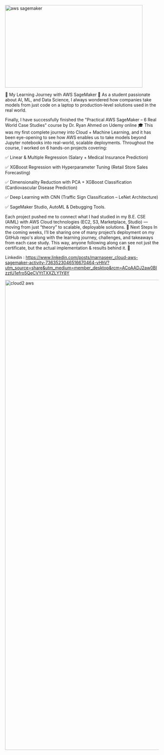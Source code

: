 <img width="450" height="270" alt="aws sagemaker" src="https://github.com/user-attachments/assets/3b988972-32c5-44f7-b423-57031608b868" />


🌟 My Learning Journey with AWS SageMaker 🌟
As a student passionate about AI, ML, and Data Science, I always wondered how companies take models from just code on a laptop to production-level solutions used in the real world.

Finally, I have successfully finished the "Practical AWS SageMaker – 6 Real World Case Studies" course by Dr. Ryan Ahmed on Udemy online 🎓
This was my first complete journey into Cloud + Machine Learning, and it has been eye-opening to see how AWS enables us to take models beyond Jupyter notebooks into real-world, scalable deployments.
Throughout the course, I worked on 6 hands-on projects covering:

 ✅ Linear & Multiple Regression (Salary + Medical Insurance Prediction)
 
 ✅ XGBoost Regression with Hyperparameter Tuning (Retail Store Sales Forecasting)
 
 ✅ Dimensionality Reduction with PCA + XGBoost Classification (Cardiovascular Disease Prediction)
 
 ✅ Deep Learning with CNN (Traffic Sign Classification – LeNet Architecture)
 
 ✅ SageMaker Studio, AutoML & Debugging Tools.
 

Each project pushed me to connect what I had studied in my B.E. CSE (AIML) with AWS Cloud technologies (EC2, S3, Marketplace, Studio) — moving from just “theory” to scalable, deployable solutions.
📂 Next Steps
 In the coming weeks, I’ll be sharing one of many project’s deployment on my GitHub repo's  along with the learning journey, challenges, and takeaways from each case study.
This way, anyone following along can see not just the certificate, but the actual implementation & results behind it. 🚀



Linkedin : https://www.linkedin.com/posts/marnaseer_cloud-aws-sagemaker-activity-7363523046516670464-vHhV?utm_source=share&utm_medium=member_desktop&rcm=ACoAADJ2aw0BIzztU1efro5QeCVYtTXXZLY1Y8Y


<img width="1536" height="1536" alt="cloud2 aws" src="https://github.com/user-attachments/assets/dc335d5c-7024-4e6f-a2c5-8c7b45189da2" />
